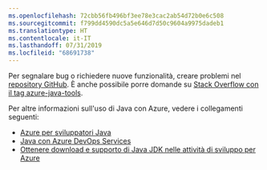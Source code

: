 ```yaml
---
ms.openlocfilehash: 72cbb56fb496bf3ee78e3cac2ab54d72b0e6c508
ms.sourcegitcommit: f799dd4590dc5a5e646d7d50c9604a9975dadeb1
ms.translationtype: HT
ms.contentlocale: it-IT
ms.lasthandoff: 07/31/2019
ms.locfileid: "68691738"
---
```

Per segnalare bug o richiedere nuove funzionalità, creare problemi nel [repository GitHub](https://github.com/Microsoft/azure-tools-for-java/issues). È anche possibile porre domande su [Stack Overflow con il tag azure-java-tools](https://stackoverflow.com/questions/tagged/azure-java-tools).

Per altre informazioni sull'uso di Java con Azure, vedere i collegamenti seguenti: 

* [Azure per sviluppatori Java](/azure/java/) 
* [Java con Azure DevOps Services](/azure/devops/java/)
* [Ottenere download e supporto di Java JDK nelle attività di sviluppo per Azure](https://aka.ms/azure-jdks)
<!-- TODO: Add URLs for Java in VSCode here --> 
